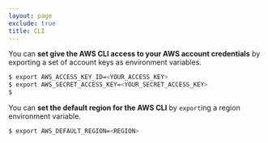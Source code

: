 ```yaml
---
layout: page
exclude: true
title: CLI
---
```


You can **set give the AWS CLI access to your AWS account credentials** by exporting a set of account keys as environment variables.
```bash
$ export AWS_ACCESS_KEY_ID=<YOUR_ACCESS_KEY>
$ export AWS_SECRET_ACCESS_KEY=<YOUR_SECRET_ACCESS_KEY>
$ 
```

You can **set the default region for the AWS CLI** by `export`ing a region environment variable.
```bash
$ export AWS_DEFAULT_REGION=<REGION>
```
<!--stackedit_data:
eyJoaXN0b3J5IjpbNDEzMDAyNTMzXX0=
-->